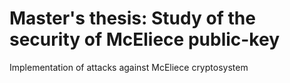 # Master's thesis: Study of the security of McEliece public-key
Implementation of attacks against McEliece cryptosystem
